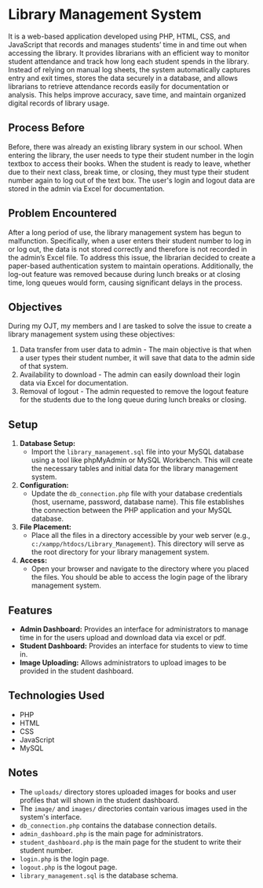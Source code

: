 # Library Management System
It is a web-based application developed using PHP, HTML, CSS, and JavaScript that records and manages students’ time in and time out when accessing the library. It provides librarians with an efficient way to monitor student attendance and track how long each student spends in the library. Instead of relying on manual log sheets, the system automatically captures entry and exit times, stores the data securely in a database, and allows librarians to retrieve attendance records easily for documentation or analysis. This helps improve accuracy, save time, and maintain organized digital records of library usage.

## Process Before
Before, there was already an existing library system in our school. When entering the library, the user needs to type their student number in the login textbox to access their books. When the student is ready to leave, whether due to their next class, break time, or closing, they must type their student number again to log out of the text box. The user's login and logout data are stored in the admin via Excel for documentation.

## Problem Encountered
After a long period of use, the library management system has begun to malfunction. Specifically, when a user enters their student number to log in or log out, the data is not stored correctly and therefore is not recorded in the admin’s Excel file. To address this issue, the librarian decided to create a paper-based authentication system to maintain operations. Additionally, the log-out feature was removed because during lunch breaks or at closing time, long queues would form, causing significant delays in the process.

## Objectives
During my OJT, my members and I are tasked to solve the issue to create a library management system using these objectives:
1. Data transfer from user data to admin - The main objective is that when a user types their student number, it will save that data to the admin side of that system. 
2. Availability to download - The admin can easily download their login data via Excel for documentation.
3. Removal of logout - The admin requested to remove the logout feature for the students due to the long queue during lunch breaks or closing.

## Setup
1.  **Database Setup:**
    - Import the `library_management.sql` file into your MySQL database using a tool like phpMyAdmin or MySQL Workbench. This will create the necessary tables and initial data for the library management system.
2.  **Configuration:**
    - Update the `db_connection.php` file with your database credentials (host, username, password, database name). This file establishes the connection between the PHP application and your MySQL database.
3.  **File Placement:**
    - Place all the files in a directory accessible by your web server (e.g., `c:/xampp/htdocs/Library_Management`). This directory will serve as the root directory for your library management system.
4.  **Access:**
    - Open your browser and navigate to the directory where you placed the files. You should be able to access the login page of the library management system.

## Features
- **Admin Dashboard:** Provides an interface for administrators to manage time in for the users upload and download data via excel or pdf.
- **Student Dashboard:** Provides an interface for students to view to time in.
- **Image Uploading:** Allows administrators to upload images to be provided in the student dashboard.

## Technologies Used
- PHP
- HTML
- CSS
- JavaScript
- MySQL

## Notes
- The `uploads/` directory stores uploaded images for books and user profiles that will shown in the student dashboard.
- The `image/` and `images/` directories contain various images used in the system's interface.
- `db_connection.php` contains the database connection details.
- `admin_dashboard.php` is the main page for administrators.
- `student_dashboard.php` is the main page for the student to write their student number.
- `login.php` is the login page.
- `logout.php` is the logout page.
- `library_management.sql` is the database schema.
